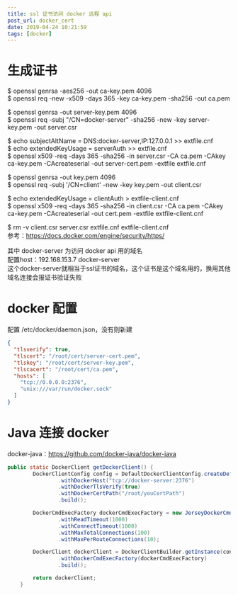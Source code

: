 ```yaml
---
title: ssl 证书访问 docker 远程 api
post_url: docker_cert
date: 2019-04-24 10:21:59
tags: [docker]
---
```


# 生成证书
$ openssl genrsa -aes256 -out ca-key.pem 4096  
$ openssl req -new -x509 -days 365 -key ca-key.pem -sha256 -out ca.pem  

$ openssl genrsa -out server-key.pem 4096  
$ openssl req -subj "/CN=docker-server" -sha256 -new -key server-key.pem -out server.csr  

$ echo subjectAltName = DNS:docker-server,IP:127.0.0.1 >> extfile.cnf  
$ echo extendedKeyUsage = serverAuth >> extfile.cnf  
$ openssl x509 -req -days 365 -sha256 -in server.csr -CA ca.pem -CAkey ca-key.pem -CAcreateserial -out server-cert.pem -extfile extfile.cnf  

$ openssl genrsa -out key.pem 4096  
$ openssl req -subj '/CN=client' -new -key key.pem -out client.csr  

$ echo extendedKeyUsage = clientAuth > extfile-client.cnf  
$ openssl x509 -req -days 365 -sha256 -in client.csr -CA ca.pem -CAkey ca-key.pem -CAcreateserial -out cert.pem -extfile extfile-client.cnf  

$ rm -v client.csr server.csr extfile.cnf extfile-client.cnf  
参考：https://docs.docker.com/engine/security/https/

其中 docker-server 为访问 docker api 用的域名   
配置host：192.168.153.7 docker-server   
这个docker-server就相当于ssl证书的域名，这个证书是这个域名用的，换用其他域名连接会报证书验证失败

# docker 配置
配置 /etc/docker/daemon.json，没有则新建
```json
{
  "tlsverify": true,
  "tlscert": "/root/cert/server-cert.pem",
  "tlskey": "/root/cert/server-key.pem",
  "tlscacert": "/root/cert/ca.pem",
  "hosts": [
    "tcp://0.0.0.0:2376",
    "unix:///var/run/docker.sock"
  ]
}
```

# Java 连接 docker
docker-java：https://github.com/docker-java/docker-java
```java
public static DockerClient getDockerClient() {
        DockerClientConfig config = DefaultDockerClientConfig.createDefaultConfigBuilder()
                .withDockerHost("tcp://docker-server:2376")
                .withDockerTlsVerify(true)
                .withDockerCertPath("/root/youCertPath")
                .build();

        DockerCmdExecFactory dockerCmdExecFactory = new JerseyDockerCmdExecFactory()
                .withReadTimeout(1000)
                .withConnectTimeout(1000)
                .withMaxTotalConnections(100)
                .withMaxPerRouteConnections(10);

        DockerClient dockerClient = DockerClientBuilder.getInstance(config)
                .withDockerCmdExecFactory(dockerCmdExecFactory)
                .build();

        return dockerClient;
    }
```